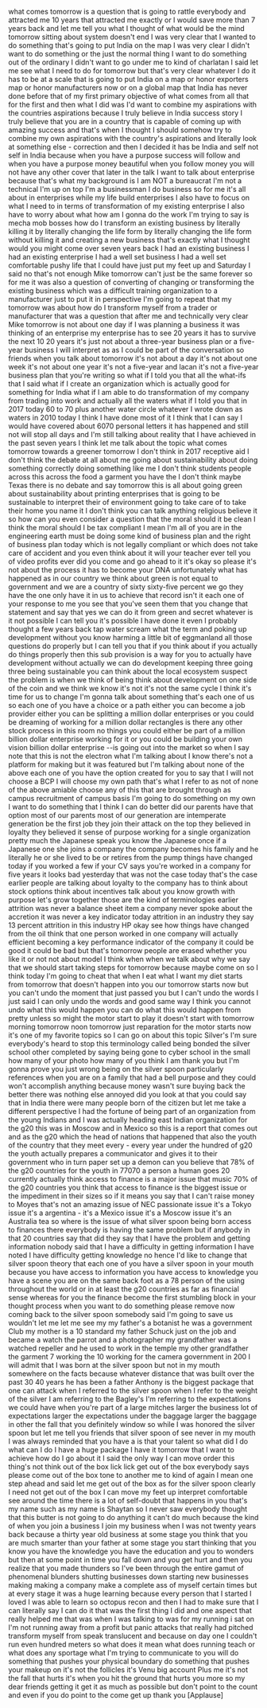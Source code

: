 
what comes tomorrow is a question that
is going to rattle everybody and
attracted me 10 years that attracted me
exactly or I would save more than 7
years back and let me tell you what I
thought of what would be the mind
tomorrow sitting about system doesn&#39;t
end I was very clear that I wanted to do
something that&#39;s going to put India on
the map I was very clear I didn&#39;t want
to do something or the just the normal
thing I want to do something out of the
ordinary I didn&#39;t want to go under me to
kind of charlatan I said let me see what
I need to do for tomorrow but that&#39;s
very clear whatever I do it has to be at
a scale that is going to put India on a
map or honor exporters map or honor
manufacturers now or on a global map
that India has never done before that of
my first primary objective of what comes
from all that for the first and then
what I did was I&#39;d want to combine my
aspirations with the countries
aspirations because I truly believe in
India success story I truly believe that
you are in a country that is capable of
coming up with amazing success and
that&#39;s when I thought I should somehow
try to combine my own aspirations with
the country&#39;s aspirations and literally
look at something else - correction and
then I decided it has be India and self
not self in India because when you have
a purpose success will follow and when
you have a purpose money beautiful when
you follow money you will not have any
other cover that later in the talk
I want to talk about enterprise because
that&#39;s what my background is I am NOT a
bureaucrat I&#39;m not a technical I&#39;m up on
top I&#39;m a businessman I do business so
for me it&#39;s all about in enterprises
while my life build enterprises I also
have to focus on what I need to in terms
of transformation of my existing
enterprise I also have to worry about
what how am I gonna do the work I&#39;m
trying to say is mecha mob bosses how do
I transform an existing business by
literally killing it by literally
changing the life form by literally
changing the life form without killing
it and creating a new business that&#39;s
exactly what I thought would you might
come over seven years back I had an
existing business I had an existing
enterprise I had a well set business I
had a well set comfortable pushy life
that I could have just put my feet up
and Saturday I said no that&#39;s not enough
Mike tomorrow can&#39;t just be the same
forever so for me it was also a question
of converting of changing or
transforming the existing business which
was a difficult training organization to
a manufacturer just to put it in
perspective I&#39;m going to repeat that my
tomorrow was about how do I transform
myself from a trader or manufacturer
that was a question that after me and
technically very clear Mike tomorrow is
not about one day if I was planning a
business it was thinking of an
enterprise my enterprise has to see 20
years it has to survive the next 10 20
years it&#39;s just not about a three-year
business plan or a five-year business I
will interpret as as I could be part of
the conversation so friends when you
talk about tomorrow it&#39;s not about a day
it&#39;s not about one week it&#39;s not about
one year it&#39;s not a five-year and lacan
it&#39;s not a five-year business plan that
you&#39;re writing
so what if I told you that all the
what-ifs that I said what if I create an
organization which is actually good for
something for India what if I am able to
do transformation of my company from
trading into work and actually all the
waters what if I told you that in 2017
today 60 to 70 plus another water circle
whatever I wrote down as waters in 2010
today I think I have done most of it I
think that I can say I would have
covered about 6070 personal letters it
has happened and still not will stop all
days and I&#39;m still talking about reality
that I have achieved in the past seven
years I think let me talk about the
topic what comes tomorrow towards a
greener tomorrow I don&#39;t think in 2017
receptive aid I don&#39;t think the debate
at all about me going about
sustainability about doing something
correctly doing something like me
I don&#39;t think students people across
this across the food a garment you have
the
I don&#39;t think maybe Texas there is no
debate and say tomorrow this is all
about going green about sustainability
about printing enterprises that is going
to be sustainable to interpret their of
environment going to take care of to
take their home you name it I don&#39;t
think you can talk anything religious
believe it so how can you even consider
a question that the moral should it be
clean I think the moral should I be tax
compliant I mean I&#39;m all of you are in
the engineering earth must be doing some
kind of business plan and the right of
business plan today which is not legally
compliant or which does not take care of
accident and you even think about it
will your teacher ever tell you of video
profits ever did you come and go ahead
to it it&#39;s okay so please it&#39;s not about
the process it has to become your DNA
unfortunately what has happened as in
our country we think about green is not
equal to government and we are a country
of sixty sixty-five percent we go they
have
the one only have it in us to achieve
that record isn&#39;t it each one of your
response to me you see that you&#39;ve seen
them that you change that statement and
say that yes we can do it from green and
secret whatever is it not possible I can
tell you it&#39;s possible I have done it
even I probably thought a few years back
tap water scream what the term and
poking up development without you know
harming a little bit of eggmanland
all those questions do properly but I
can tell you that if you think about if
you actually do things properly then
this sub provision is a way for you to
actually have development without
actually we can do development keeping
three going three being sustainable you
can think about the local ecosystem
suspect the problem is when we think of
being think about development on one
side of the coin and we think we know
it&#39;s not it&#39;s not the same cycle I think
it&#39;s time for us to change
I&#39;m gonna talk about something that&#39;s
each one of us so each one of you have a
choice or a path either you can become a
job provider either you can be splitting
a million dollar enterprises or you
could be dreaming of working for a
million dollar rectangles is there any
other stock process in this room no
things you could either be part of a
million billion dollar enterprise
working for it
or you could be building your own vision
billion dollar enterprise --is going out
into the market so when I say note that
this is not the electron what I&#39;m
talking about
I know there&#39;s not a platform for making
but it was featured but I&#39;m talking
about
none of the above each one of you have
the option created for you to say that I
will not choose a BCP I will choose my
own path that&#39;s what I refer to as not
of none of the above amiable choose any
of this that are brought through as
campus recruitment of campus basis I&#39;m
going to do something on my own I want
to do something that I think I can do
better
did our parents have that option
most of our parents most of our
generation are intemperate generation be
the first job they join their attack on
the top they believed in loyalty they
believed it sense of purpose working for
a single organization pretty much the
Japanese speak you know the Japanese
once if a Japanese one she joins a
company the company becomes his family
and he literally he or she lived to be
or retires from the pump
things have changed today if you worked
a few if your CV says you&#39;re worked in a
company for five years it looks bad
yesterday that was not the case today
that&#39;s the case earlier people are
talking about loyalty to the company has
to think about stock options
think about incentives talk about you
know growth with purpose let&#39;s grow
together those are the kind of
terminologies earlier attrition was
never a balance sheet item a company
never spoke about the accretion it was
never a key indicator today attrition in
an industry they say 13 percent
attrition in this industry HP okay see
how things have changed from the oil
think that one person worked in one
company will actually efficient becoming
a key performance indicator of the
company it could be good it could be bad
but that&#39;s tomorrow
people are erased whether you like it or
not
not about model I think when when we
talk about why we say that we should
start taking steps for tomorrow because
maybe come on
so I think today I&#39;m going to cheat that
when I eat what I want my diet starts
from tomorrow
that doesn&#39;t happen into you our
tomorrow starts now
but you can&#39;t undo the moment that just
passed you but I can&#39;t undo the words I
just said I can only undo the words and
good same way I think you cannot undo
what this would happen you can do what
this would happen from pretty unless so
might the motor start to play it doesn&#39;t
start with tomorrow morning tomorrow
noon tomorrow just reparation for the
motor starts now
it&#39;s one of my favorite topics so I can
go on about this topic Silver&#39;s I&#39;m sure
everybody&#39;s heard to stop this
terminology called
being bonded the silver school other
completed by saying being gone to cyber
school in the small how many of your
photo
how many of you think I am thank you but
I&#39;m gonna prove you just wrong
being on the silver spoon particularly
references when you are on a family that
had a bell purpose and they could won&#39;t
accomplish anything because money wasn&#39;t
sure buying back the better there was
nothing else annoyed did you look at
that you could say that in India there
were many people born of the citizen but
let me take a different perspective I
had the fortune of being part of an
organization from the young Indians and
I was actually heading east Indian
organization for the g20 this was in
Moscow and in Mexico so this is a report
that comes out and as the g20 which the
head of nations that happened that also
the youth of the country that they meet
every - every year under the hundred of
g20 the youth actually prepares a
communicator and gives it to their
government who in turn paper set up a
demon
can you believe that 78% of the g20
countries for the youth in 77070 a
person a human goes 20 currently
actually think access to finance is a
major issue
that music
70% of the g20 countries you think that
access to finance is the biggest issue
or the impediment in their sizes so if
it means you say that I can&#39;t raise
money to Moyes that&#39;s not an amazing
issue of NEC passionate issue it&#39;s a
Tokyo issue it&#39;s a argentina - it&#39;s a
Mexico issue it&#39;s a Moscow issue it&#39;s an
Australia tea so where is the issue of
what silver spoon being born access to
finances there everybody is having the
same problem but if anybody in that 20
countries say that did they say that I
have the problem and getting information
nobody said that I have a difficulty in
getting information I have noted I have
difficulty getting knowledge no hence
I&#39;d like to change that silver spoon
theory that each one of you have a
silver spoon in your mouth because you
have access to information you have
access to knowledge
you have a scene you are on the same
back foot as a 78 person of the using
throughout the world or in at least the
g20 countries as far as financial sense
whereas for you the finance become the
first stumbling block in your thought
process when you want to do something
please remove
now coming back to the silver spoon
somebody said I&#39;m going to save us
wouldn&#39;t let me let me see my my
father&#39;s a botanist he was a government
Club
my mother is a 10 standard my father
Schuck just on the job and became a
watch the parrot and a photographer my
grandfather was a watched repeller and
he used to work in the temple my other
grandfather the garment 7 working the 10
working for the camera government in 200
I will admit that I was born at the
silver spoon but not in my mouth
somewhere on the facts because whatever
distance that was built over the past 30
40 years he has been a father Anthony is
the biggest package that one can attack
when I referred to the silver spoon when
I refer to the weight of the silver I am
referring to the Bagley&#39;s I&#39;m referring
to the expectations we could have when
you&#39;re part of a large mitches larger
the business lot of expectations larger
the expectations under the baggage
larger the baggage in other the fall
that you definitely window so while I
was honored the silver spoon but let me
tell you friends that silver spoon of
see never in my mouth
I was always reminded that you have a
is that your talent so what did I do
what can I do I have a huge package I
have it tomorrow that I want to achieve
how do I go about it I said the only way
I can move order this thing&#39;s not think
out of the box
lick lick get out of the box everybody
says please come out of the box tone to
another me to kind of again I mean one
step ahead and said let me get out of
the box as for the silver spoon clearly
I need not get out of the box I can move
my feet up interpret comfortable see
around the time there is a lot of
self-doubt that happens in you that&#39;s my
name such as my name is Shaytan so I
never saw everybody thought that this
butter is not going to do anything it
can&#39;t do much because the kind of when
you join a business I join my business
when I was not twenty years back because
a thirty year old business at some stage
you think that you are much smarter than
your father
at some stage you start thinking that
you know you have the knowledge you have
the education and you
to wonders but then at some point in
time you fall down and you get hurt and
then you realize that you made thunders
so I&#39;ve been through the entire gamut of
phenomenal blunders shutting businesses
down starting new businesses making
making a company make a complete ass of
myself certain times but at every stage
it was a huge learning because every
person that I started I loved I was able
to learn so octopus recon and then I had
to make sure that I can literally say I
can do it that was the first thing I did
and one aspect that really helped me
that was when I was talking to was for
my running i sat on I&#39;m not running away
from a profit but panic attacks that
really had pitched transform myself from
speak translucent and because on day one
I couldn&#39;t run even hundred meters so
what does it mean what does running
teach or what does any sportage what I&#39;m
trying to communicate to you will do
something that pushes your physical
boundary
do something that pushes your makeup on
it&#39;s not the follicles
it&#39;s Venu big account
Plus me it&#39;s not the fall that hurts
it&#39;s when you hit the ground that hurts
you more so my dear friends getting it
get it as much as possible but don&#39;t
point to the count and even if you do
point to the come get up thank you
[Applause]
